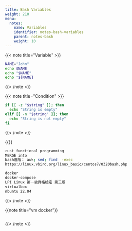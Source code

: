 ```yaml
---
title: Bash Variables
weight: 210
menu:
  notes:
    name: Variables
    identifier: notes-bash-variables
    parent: notes-bash
    weight: 10
---
```


<!-- Variable -->
{{< note title="Variable" >}}

```bash
NAME="John"
echo $NAME
echo "$NAME"
echo "${NAME}
```

{{< /note >}}

<!-- Condition -->
{{< note title="Condition" >}}

```bash
if [[ -z "$string" ]]; then
  echo "String is empty"
elif [[ -n "$string" ]]; then
  echo "String is not empty"
fi
```
{{< /note >}}

{{<note title="待學習知識">}}
```bash
rust functional programming
MERGE into
bash進階： awk; sed; find  -exec 
https://linux.vbird.org/linux_basic/centos7/0320bash.php

docker
docker-compose
LPI Linux 第一級資格檢定 第三版
virtualbox
nbuntu 22.04 
```
  {{< /note >}}

{{note title="vm docker"}}
```bash

```
{{< /note >}}


